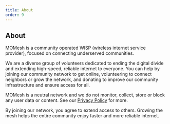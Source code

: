 ```yaml
---
title: About
order: 9
---
```


## About

MOMesh is a community operated WISP (wireless internet service provider), focused on connecting underserved communities.

We are a diverse group of volunteers dedicated to ending the digital divide and extending high-speed, reliable internet to everyone. You can help by joining our community network to get online, volunteering to connect neighbors or grow the network, and donating to improve our community infrastructure and ensure access for all.

MOMesh is a neutral network and we do not monitor, collect, store or block any user data or content. See our [Privacy Policy](/privacy-policy) for more.

By joining our network, you agree to extend access to others. Growing the mesh helps the entire community enjoy faster and more reliable internet.
